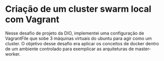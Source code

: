 # Criação de um cluster swarm local com Vagrant

Nesse desafio de projeto da DIO, implementei uma configuração de VagrantFile que sobe 3 máquinas virtuais do ubuntu para agir como um cluster.
O objetivo desse desafio era aplicar os conceitos de docker dentro de um ambiente controlado para exemplicar as arquiteturas de master-worker.
